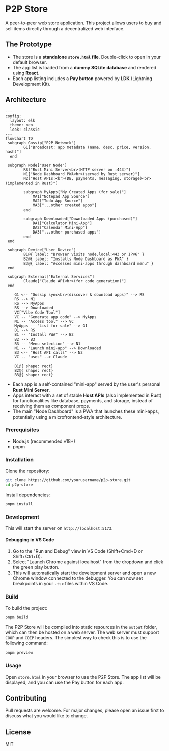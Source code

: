 # P2P Store

A peer-to-peer web store application. This project allows users to buy and sell items directly through a decentralized web interface.

## The Prototype

- The store is a **standalone `store.html` file**. Double-click to open in your default browser.
- The app list is loaded from a **dummy SQLite database** and rendered using **React**.
- Each app listing includes a **Pay button** powered by **LDK** (Lightning Development Kit).

## Architecture

```mermaid
---
config:
  layout: elk
  theme: neo
  look: classic
---
flowchart TD
 subgraph Gossip["P2P Network"]
        G1["Broadcast: app metadata (name, desc, price, version, hash)"]
  end

 subgraph Node["User Node"]
        RS["Rust Mini Server<br>(HTTP server on :443)"]
        N1["Node Dashboard PWA<br>(served by Rust server)"]
        N2["Host APIs:<br>(DB, payments, messaging, storage)<br>(implemented in Rust)"]

        subgraph MyApps["My Created Apps (for sale)"]
            MA1["Notepad App Source"]
            MA2["Todo App Source"]
            MA3["...other created apps"]
        end

        subgraph Downloaded["Downloaded Apps (purchased)"]
            DA1["Calculator Mini-App"]
            DA2["Calendar Mini-App"]
            DA3["...other purchased apps"]
        end
 end

 subgraph Device["User Device"]
        B1@{ label: "Browser visits node.local:443 or IPv6" }
        B2@{ label: "Installs Node Dashboard as PWA" }
        B3@{ label: "Accesses mini-apps through dashboard menu" }
 end

 subgraph External["External Services"]
        Claude["Claude API<br>(for code generation)"]
 end

    G1 <-- "Gossip sync<br>(discover & download apps)" --> RS
    RS --> N1
    RS --> MyApps
    RS --> Downloaded
    VC["Vibe Code Tool"]
    VC -- "Generate app code" --> MyApps
    N1 -- "Access tool" --> VC
    MyApps -- "List for sale" --> G1
    B1 --> RS
    B1 -- "Install PWA" --> B2
    B2 --> B3
    B3 -- "Menu selection" --> N1
    N1 -- "Launch mini-app" --> Downloaded
    B3 <-- "Host API calls" --> N2
    VC -- "uses" --> Claude

    B1@{ shape: rect}
    B2@{ shape: rect}
    B3@{ shape: rect}
```

- Each app is a self-contained "mini-app" served by the user's personal **Rust Mini Server**.
- Apps interact with a set of stable **Host APIs** (also implemented in Rust) for functionalities like database, payments, and storage, instead of receiving them as component props.
- The main "Node Dashboard" is a PWA that launches these mini-apps, potentially using a microfrontend-style architecture.

### Prerequisites

- Node.js (recommended v18+)
- pnpm

### Installation

Clone the repository:

```bash
git clone https://github.com/yourusername/p2p-store.git
cd p2p-store
```

Install dependencies:

```bash
pnpm install
```

### Development

This will start the server on `http://localhost:5173`.

#### Debugging in VS Code

1.  Go to the "Run and Debug" view in VS Code (Shift+Cmd+D or Shift+Ctrl+D).
2.  Select "Launch Chrome against localhost" from the dropdown and click the green play button.
3.  This will automatically start the development server and open a new Chrome window connected to the debugger. You can now set breakpoints in your `.tsx` files within VS Code.

### Build

To build the project:

```bash
pnpm build
```

The P2P Store will be compiled into static resources in the `output` folder, which can then be hosted on a web server. The web server must support `COOP` and `COEP` headers. The simplest way to check this is to use the following command:

```bash
pnpm preview
```

### Usage

Open `store.html` in your browser to use the P2P Store. The app list will be displayed, and you can use the Pay button for each app.

## Contributing

Pull requests are welcome. For major changes, please open an issue first to discuss what you would like to change.

## License

MIT
